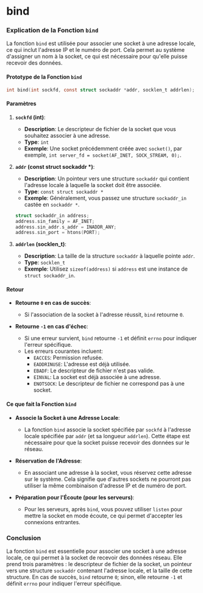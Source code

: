 # bind

### Explication de la Fonction `bind`

La fonction `bind` est utilisée pour associer une socket à une adresse locale, ce qui inclut l'adresse IP et le numéro de port. Cela permet au système d'assigner un nom à la socket, ce qui est nécessaire pour qu'elle puisse recevoir des données.

#### Prototype de la Fonction `bind`

```c
int bind(int sockfd, const struct sockaddr *addr, socklen_t addrlen);
```

#### Paramètres

1. **`sockfd` (int)**:
   - **Description**: Le descripteur de fichier de la socket que vous souhaitez associer à une adresse.
   - **Type**: `int`
   - **Exemple**: Une socket précédemment créée avec `socket()`, par exemple, `int server_fd = socket(AF_INET, SOCK_STREAM, 0);`.

2. **`addr` (const struct sockaddr *)**:
   - **Description**: Un pointeur vers une structure `sockaddr` qui contient l'adresse locale à laquelle la socket doit être associée.
   - **Type**: `const struct sockaddr *`
   - **Exemple**: Généralement, vous passez une structure `sockaddr_in` castée en `sockaddr *`.

   ```c
   struct sockaddr_in address;
   address.sin_family = AF_INET;
   address.sin_addr.s_addr = INADDR_ANY;
   address.sin_port = htons(PORT);
   ```

3. **`addrlen` (socklen_t)**:
   - **Description**: La taille de la structure `sockaddr` à laquelle pointe `addr`.
   - **Type**: `socklen_t`
   - **Exemple**: Utilisez `sizeof(address)` si `address` est une instance de `struct sockaddr_in`.

#### Retour

- **Retourne `0` en cas de succès**:
  - Si l'association de la socket à l'adresse réussit, `bind` retourne `0`.

- **Retourne `-1` en cas d'échec**:
  - Si une erreur survient, `bind` retourne `-1` et définit `errno` pour indiquer l'erreur spécifique.
  - Les erreurs courantes incluent:
    - `EACCES`: Permission refusée.
    - `EADDRINUSE`: L'adresse est déjà utilisée.
    - `EBADF`: Le descripteur de fichier n'est pas valide.
    - `EINVAL`: La socket est déjà associée à une adresse.
    - `ENOTSOCK`: Le descripteur de fichier ne correspond pas à une socket.

#### Ce que fait la Fonction `bind`

- **Associe la Socket à une Adresse Locale**:
  - La fonction `bind` associe la socket spécifiée par `sockfd` à l'adresse locale spécifiée par `addr` (et sa longueur `addrlen`). Cette étape est nécessaire pour que la socket puisse recevoir des données sur le réseau.
  
- **Réservation de l'Adresse**:
  - En associant une adresse à la socket, vous réservez cette adresse sur le système. Cela signifie que d'autres sockets ne pourront pas utiliser la même combinaison d'adresse IP et de numéro de port.

- **Préparation pour l'Écoute (pour les serveurs)**:
  - Pour les serveurs, après `bind`, vous pouvez utiliser `listen` pour mettre la socket en mode écoute, ce qui permet d'accepter les connexions entrantes.

### Conclusion

La fonction `bind` est essentielle pour associer une socket à une adresse locale, ce qui permet à la socket de recevoir des données réseau. Elle prend trois paramètres : le descripteur de fichier de la socket, un pointeur vers une structure `sockaddr` contenant l'adresse locale, et la taille de cette structure. En cas de succès, `bind` retourne `0`; sinon, elle retourne `-1` et définit `errno` pour indiquer l'erreur spécifique.